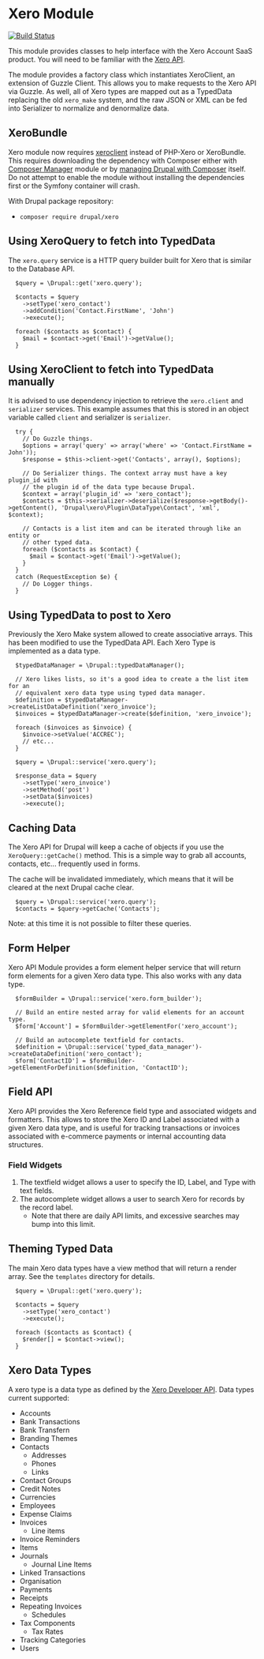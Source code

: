 # Xero Module

[![Build Status](https://travis-ci.org/mradcliffe/xero.svg?branch=8.x-1.x)](https://travis-ci.org/mradcliffe/xero)

This module provides classes to help interface with the Xero Account SaaS product. You will need to be familiar with the [Xero API](http://developer.xero.com).

The module provides a factory class which instantiates XeroClient, an extension of Guzzle Client. This allows you to make requests to the Xero API via Guzzle. As well, all of Xero types are mapped out as a TypedData replacing the old `xero_make` system, and the raw JSON or XML can be fed into Serializer to normalize and denormalize data.

## XeroBundle

Xero module now requires [xeroclient](https://github.com/mradcliffe/xeroclient) instead of PHP-Xero or XeroBundle. This requires downloading the dependency with Composer either with [Composer Manager](http://drupal.org/project/composer_manager) module or by [managing Drupal with Composer](https://www.drupal.org/node/2404989) itself. Do not attempt to enable the module without installing the dependencies first or the Symfony container will crash.

With Drupal package repository:

* `composer require drupal/xero`

## Using XeroQuery to fetch into TypedData

The `xero.query` service is a HTTP query builder built for Xero that is similar to the Database API.

```
  $query = \Drupal::get('xero.query');

  $contacts = $query
    ->setType('xero_contact')
    ->addCondition('Contact.FirstName', 'John')
    ->execute();

  foreach ($contacts as $contact) {
    $mail = $contact->get('Email')->getValue();
  }
```

## Using XeroClient to fetch into TypedData manually

It is advised to use dependency injection to retrieve the `xero.client` and `serializer` services. This example assumes that this is stored in an object variable called `client` and serializer is `serializer`.

```
  try {
    // Do Guzzle things.
    $options = array('query' => array('where' => 'Contact.FirstName = John'));
    $response = $this->client->get('Contacts', array(), $options);

    // Do Serializer things. The context array must have a key plugin_id with
    // the plugin id of the data type because Drupal.
    $context = array('plugin_id' => 'xero_contact');
    $contacts = $this->serializer->deserialize($response->getBody()->getContent(), 'Drupal\xero\Plugin\DataType\Contact', 'xml', $context);

    // Contacts is a list item and can be iterated through like an entity or
    // other typed data.
    foreach ($contacts as $contact) {
      $mail = $contact->get('Email')->getValue();
    }
  }
  catch (RequestException $e) {
    // Do Logger things.
  }
```

## Using TypedData to post to Xero

Previously the Xero Make system allowed to create associative arrays. This has been modified to use the TypedData API. Each Xero Type is implemented as a data type.

```
  $typedDataManager = \Drupal::typedDataManager();

  // Xero likes lists, so it's a good idea to create a the list item for an
  // equivalent xero data type using typed data manager.
  $definition = $typedDataManager->createListDataDefinition('xero_invoice');
  $invoices = $typedDataManager->create($definition, 'xero_invoice');

  foreach ($invoices as $invoice) {
    $invoice->setValue('ACCREC');
    // etc...
  }

  $query = \Drupal::service('xero.query');

  $response_data = $query
    ->setType('xero_invoice')
    ->setMethod('post')
    ->setData($invoices)
    ->execute();
```

## Caching Data

The Xero API for Drupal will keep a cache of objects if you use the `XeroQuery::getCache()` method. This is a simple way to grab all accounts, contacts, etc... frequently used in forms.

The cache will be invalidated immediately, which means that it will be cleared at the next Drupal cache clear.

```
  $query = \Drupal::service('xero.query');
  $contacts = $query->getCache('Contacts');
```

Note: at this time it is not possible to filter these queries.


## Form Helper

Xero API Module provides a form element helper service that will return form elements for a given Xero data type. This also works with any data type.

```
  $formBuilder = \Drupal::service('xero.form_builder');

  // Build an entire nested array for valid elements for an account type.
  $form['Account'] = $formBuilder->getElementFor('xero_account');

  // Build an autocomplete textfield for contacts.
  $definition = \Drupal::service('typed_data_manager')->createDataDefinition('xero_contact');
  $form['ContactID'] = $formBuilder->getElementForDefinition($definition, 'ContactID');
```

## Field API

Xero API provides the Xero Reference field type and associated widgets and formatters. This allows to store the Xero ID and Label associated with a given Xero data type, and is useful for tracking transactions or invoices associated with e-commerce payments or internal accounting data structures.

### Field Widgets

1. The textfield widget allows a user to specify the ID, Label, and Type with text fields.
2. The autocomplete widget allows a user to search Xero for records by the record label.
   * Note that there are daily API limits, and excessive searches may bump into this limit.


## Theming Typed Data

The main Xero data types have a view method that will return a render array. See the `templates` directory for details.

```
  $query = \Drupal::get('xero.query');

  $contacts = $query
    ->setType('xero_contact')
    ->execute();

  foreach ($contacts as $contact) {
    $render[] = $contact->view();
  }
```

## Xero Data Types

A xero type is a data type as defined by the [Xero Developer API](http://developer.xero.com/documentation/api/api-overview/). Data types current supported:

* Accounts
* Bank Transactions
* Bank Transfern
* Branding Themes
* Contacts
   * Addresses
   * Phones
   * Links
* Contact Groups
* Credit Notes
* Currencies
* Employees
* Expense Claims
* Invoices
   * Line items
* Invoice Reminders
* Items
* Journals
   * Journal Line Items
* Linked Transactions
* Organisation
* Payments
* Receipts
* Repeating Invoices
   * Schedules
* Tax Components
   * Tax Rates
* Tracking Categories
* Users
